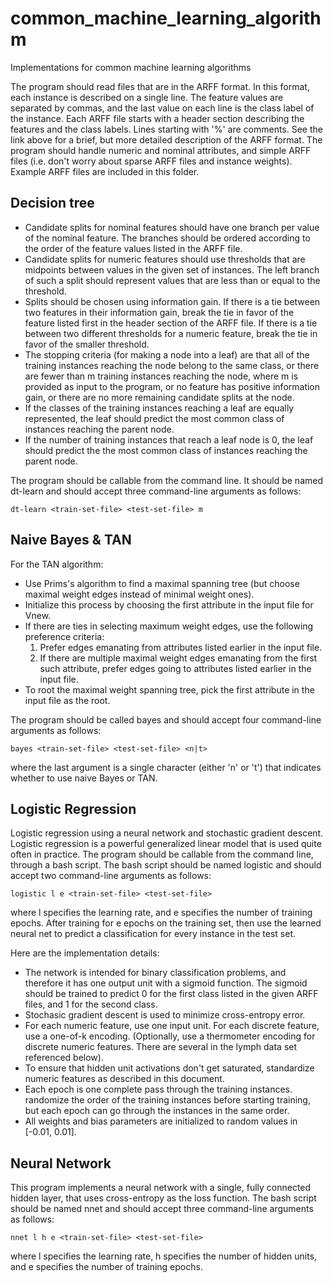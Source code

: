 # common_machine_learning_algorithm
Implementations for common machine learning algorithms

The program should read files that are in the ARFF format. 
In this format, each instance is described on a single line. 
The feature values are separated by commas, and the last value on each line is the class label of the instance. 
Each ARFF file starts with a header section describing the features and the class labels. 
Lines starting with '%' are comments. See the link above for a brief, but more detailed description of the ARFF format. 
The program should handle numeric and nominal attributes, and simple ARFF files (i.e. don't worry about sparse ARFF files and instance weights). 
Example ARFF files are included in this folder.

## Decision tree
*   Candidate splits for nominal features should have one branch per value of the nominal feature. The branches should be ordered according to the order of the feature values listed in the ARFF file.
*   Candidate splits for numeric features should use thresholds that are midpoints between values in the given set of instances. The left branch of such a split should represent values that are less than or equal to the threshold.
*   Splits should be chosen using information gain. If there is a tie between two features in their information gain, break the tie in favor of the feature listed first in the header section of the ARFF file. 
If there is a tie between two different thresholds for a numeric feature, break the tie in favor of the smaller threshold.
*   The stopping criteria (for making a node into a leaf) are that all of the training instances reaching the node belong to the same class, 
or there are fewer than m training instances reaching the node, where m is provided as input to the program, 
or no feature has positive information gain, 
or there are no more remaining candidate splits at the node.
*   If the classes of the training instances reaching a leaf are equally represented, the leaf should predict the most common class of instances reaching the parent node.
*   If the number of training instances that reach a leaf node is 0, the leaf should predict the the most common class of instances reaching the parent node.

The program should be callable from the command line. It should be named dt-learn and should accept three command-line arguments as follows:
```
dt-learn <train-set-file> <test-set-file> m
```
## Naive Bayes & TAN
For the TAN algorithm:
*   Use Prims's algorithm to find a maximal spanning tree (but choose maximal weight edges instead of minimal weight ones).
*   Initialize this process by choosing the first attribute in the input file for Vnew.
*   If there are ties in selecting maximum weight edges, use the following preference criteria:
    1.   Prefer edges emanating from attributes listed earlier in the input file.
    2.   If there are multiple maximal weight edges emanating from the first such attribute, prefer edges going to attributes listed earlier in the input file.
*   To root the maximal weight spanning tree, pick the first attribute in the input file as the root.

The program should be called bayes and should accept four command-line arguments as follows:
```
bayes <train-set-file> <test-set-file> <n|t>
```
where the last argument is a single character (either 'n' or 't') that indicates whether to use naive Bayes or TAN.

## Logistic Regression
Logistic regression using a neural network and stochastic gradient descent. Logistic regression is a powerful generalized linear model that is used quite often in practice. The program should be callable from the command line, through a bash script. The bash script should be named logistic and should accept two command-line arguments as follows:
```
logistic l e <train-set-file> <test-set-file>
```
where l specifies the learning rate, and e specifies the number of training epochs. After training for e epochs on the training set, then use the learned neural net to predict a classification for every instance in the test set.

Here are the implementation details:
*   The network is intended for binary classification problems, and therefore it has one output unit with a sigmoid function. The sigmoid should be trained to predict 0 for the first class listed in the given ARFF files, and 1 for the second class.
*   Stochasic gradient descent is used to minimize cross-entropy error.
*   For each numeric feature, use one input unit. For each discrete feature, use a one-of-k encoding. (Optionally, use a thermometer encoding for discrete numeric features. There are several in the lymph data set referenced below).
*   To ensure that hidden unit activations don't get saturated, standardize numeric features as described in this document.
*   Each epoch is one complete pass through the training instances. randomize the order of the training instances before starting training, but each epoch can go through the instances in the same order.
*   All weights and bias parameters are initialized to random values in [-0.01, 0.01].

## Neural Network
This program implements a neural network with a single, fully connected hidden layer, that uses cross-entropy as the loss function. The bash script should be named nnet and should accept three command-line arguments as follows:
```
nnet l h e <train-set-file> <test-set-file>
```
where l specifies the learning rate, h specifies the number of hidden units, and e specifies the number of training epochs.


